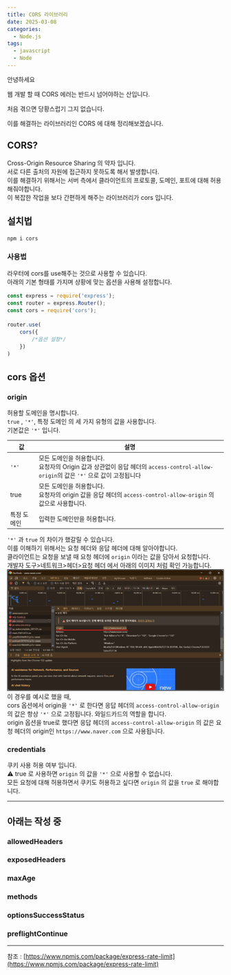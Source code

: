 ```yaml
---
title: CORS 라이브러리
date: 2025-03-08
categories:
  - Node.js
tags:
  - javascript
  - Node
---
```

안녕하세요  

웹 개발 할 때 CORS 에러는 반드시 넘어야하는 산입니다.  

처음 겪으면 당황스럽기 그지 없습니다.  

이를 해결하는 라이브러리인 CORS 에 대해 정리해보겠습니다.  

## CORS?
Cross-Origin Resource Sharing 의 약자 입니다.  
서로 다른 출처의 자원에 접근하지 못하도록 해서 발생합니다.  
이를 해결하기 위해서는 서버 측에서 클라이언트의 프로토콜, 도메인, 포트에 대해 허용해줘야합니다.  
이 복잡한 작업을 보다 간편하게 해주는 라이브러리가 cors 입니다.  

## 설치법

```
npm i cors
```

### 사용법

라우터에 cors를 use해주는 것으로 사용할 수 있습니다.  
아래의 기본 형태를 가지며 상황에 맞는 옵션을 사용해 설정합니다.

```javascript
const express = require('express');
const router = express.Router();
const cors = require('cors');

router.use(
	cors({
		/*옵션 설정*/
	})
)

```

## cors 옵션

### origin
허용할 도메인을 명시합니다.  
`true` , `'*'`, 특정 도메인 의 세 가지 유형의 값을 사용합니다.  
기본값은 `'*'` 입니다.  

| 값      | 설명                                                                                                |
| ------ | ------------------------------------------------------------------------------------------------- |
| `'*'`  | 모든 도메인을 허용합니다. <br>요청자의 Origin 값과 상관없이 응답 헤더의 `access-control-allow-origin`의 값은 `'*'` 으로 값이 고정됩니다 |
| true   | 모든 도메인을 허용합니다.<br>요청자의 origin 값을 응답 헤더의 `access-control-allow-origin` 의 값으로 사용합니다.                |
| 특정 도메인 | 입력한 도메인만을 허용합니다.                                                                                  |

`'*'` 과 `true` 의 차이가 했갈릴 수 있습니다.  
이를 이해하기 위해서는 요청 헤더와 응답 헤더에 대해 알아야합니다.  
클라이언트는 요청을 보낼 때 요청 헤더에 `origin` 이라는 값을 담아서 요청합니다.  
개발자 도구>네트워크>헤더>요청 헤더 에서 아래의 이미지 처럼 확인 가능합니다.  
![](/assets/img/screenshot/Pasted%20image%2020250308210516.png)  
이 경우를 예시로 했을 때,  
cors 옵션에서 origin을 `'*'` 로 한다면 응답 헤더의 `access-control-allow-origin` 의 값은 항상 `'*'` 으로 고정됩니다.  와일드카드의 역할을 합니다.  
origin 옵션을 true로 했다면 응답 헤더의 `access-control-allow-origin` 의 값은 요청 헤더의 origin인 `https://www.naver.com` 으로 사용됩니다.  

### credentials
쿠키 사용 허용 여부 입니다.  
⚠️ true 로 사용하면 `origin` 의 값을 `'*'` 으로 사용할 수 없습니다.  
모든 요청에 대해 허용하면서 쿠키도 허용하고 싶다면 `origin` 의 값을 `true` 로 해야합니다.


---
## 아래는 작성 중
### allowedHeaders
### exposedHeaders
### maxAge
### methods
### optionsSuccessStatus
### preflightContinue

---
참조 : [https://www.npmjs.com/package/express-rate-limit](https://www.npmjs.com/package/express-rate-limit)  